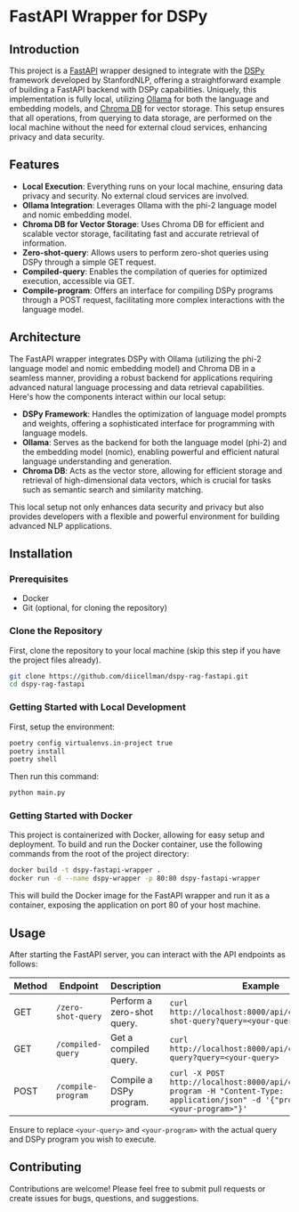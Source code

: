 # FastAPI Wrapper for DSPy

## Introduction

This project is a [FastAPI](https://github.com/tiangolo/fastapi) wrapper designed to integrate with the [DSPy](https://github.com/stanfordnlp/dspy) framework developed by StanfordNLP, offering a straightforward example of building a FastAPI backend with DSPy capabilities. Uniquely, this implementation is fully local, utilizing [Ollama](https://github.com/ollama/ollama) for both the language and embedding models, and [Chroma DB](https://github.com/chroma-core/chroma) for vector storage. This setup ensures that all operations, from querying to data storage, are performed on the local machine without the need for external cloud services, enhancing privacy and data security.

## Features

- **Local Execution**: Everything runs on your local machine, ensuring data privacy and security. No external cloud services are involved.
- **Ollama Integration**: Leverages Ollama with the phi-2 language model and nomic embedding model.
- **Chroma DB for Vector Storage**: Uses Chroma DB for efficient and scalable vector storage, facilitating fast and accurate retrieval of information.
- **Zero-shot-query**: Allows users to perform zero-shot queries using DSPy through a simple GET request.
- **Compiled-query**: Enables the compilation of queries for optimized execution, accessible via GET.
- **Compile-program**: Offers an interface for compiling DSPy programs through a POST request, facilitating more complex interactions with the language model.

## Architecture

The FastAPI wrapper integrates DSPy with Ollama (utilizing the phi-2 language model and nomic embedding model) and Chroma DB in a seamless manner, providing a robust backend for applications requiring advanced natural language processing and data retrieval capabilities. Here's how the components interact within our local setup:

- **DSPy Framework**: Handles the optimization of language model prompts and weights, offering a sophisticated interface for programming with language models.
- **Ollama**: Serves as the backend for both the language model (phi-2) and the embedding model (nomic), enabling powerful and efficient natural language understanding and generation.
- **Chroma DB**: Acts as the vector store, allowing for efficient storage and retrieval of high-dimensional data vectors, which is crucial for tasks such as semantic search and similarity matching.

This local setup not only enhances data security and privacy but also provides developers with a flexible and powerful environment for building advanced NLP applications.

## Installation

### Prerequisites

- Docker
- Git (optional, for cloning the repository)

### Clone the Repository

First, clone the repository to your local machine (skip this step if you have the project files already).

```bash
git clone https://github.com/diicellman/dspy-rag-fastapi.git
cd dspy-rag-fastapi
```
### Getting Started with Local Development

First, setup the environment:

```bash
poetry config virtualenvs.in-project true
poetry install
poetry shell
```
Then run this command:
```bash
python main.py
```
### Getting Started with Docker
This project is containerized with Docker, allowing for easy setup and deployment. To build and run the Docker container, use the following commands from the root of the project directory:

```bash
docker build -t dspy-fastapi-wrapper .
docker run -d --name dspy-wrapper -p 80:80 dspy-fastapi-wrapper
```
This will build the Docker image for the FastAPI wrapper and run it as a container, exposing the application on port 80 of your host machine.

## Usage

After starting the FastAPI server, you can interact with the API endpoints as follows:

| Method | Endpoint             | Description                        | Example                                                                                      |
|--------|----------------------|------------------------------------|----------------------------------------------------------------------------------------------|
| GET    | `/zero-shot-query`   | Perform a zero-shot query.         | `curl http://localhost:8000/api/chat/zero-shot-query?query=<your-query>`                                   |
| GET    | `/compiled-query`    | Get a compiled query.              | `curl http://localhost:8000/api/chat/compiled-query?query=<your-query>`                                    |
| POST   | `/compile-program`   | Compile a DSPy program.            | `curl -X POST http://localhost:8000/api/chat/compile-program -H "Content-Type: application/json" -d '{"program": "<your-program>"}'` |

Ensure to replace `<your-query>` and `<your-program>` with the actual query and DSPy program you wish to execute.


## Contributing

Contributions are welcome! Please feel free to submit pull requests or create issues for bugs, questions, and suggestions.

